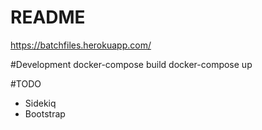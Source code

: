 # README
https://batchfiles.herokuapp.com/

#Development
docker-compose build
docker-compose up


#TODO
- Sidekiq
- Bootstrap
